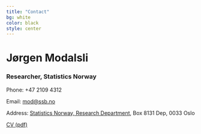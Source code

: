 ```yaml
---
title: "Contact"
bg: white
color: black
style: center
---
```


# Jørgen Modalsli

### Researcher, Statistics Norway

Phone: +47 2109 4312

Email: [mod@ssb.no](mailto:mod@ssb.no)

Address: [Statistics Norway, Research Department](http://www.ssb.no/en/forskning/ansatte/jorgen-heibo-modalsli), Box 8131 Dep, 0033 Oslo

[CV (pdf)](downloads/cv.pdf)